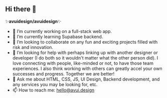 ## Hi there 👋

✨**avuidesign/avuidesign**✨

- 🔭 I’m currently working on a full-stack web app.
- 🌱 I’m currently learning Supabase backend.
- 👯 I’m looking to collaborate on any fun and exciting projects filled with risk and innovation.
- 🤔 I’m looking for help with perhaps linking up with another designer or developer (I do both so it wouldn't matter what the other person did). I love connecting with people, like-minded or not, to have those team experiences. I also think working with others can greatly accel your own successes and progress. Together we are better!
- 💬 Ask me about HTML, CSS, JS, UI Design, Backend development, and any services you may be looking for, etc.
- 📫 How to reach me: hello@avui.design

